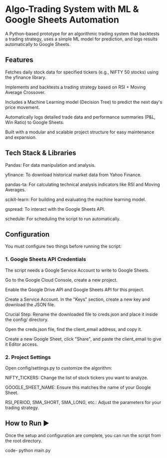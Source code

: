 # Algo-Trading System with ML & Google Sheets Automation

A Python-based prototype for an algorithmic trading system that backtests a trading strategy, uses a simple ML model for prediction, and logs results automatically to Google Sheets.

## Features
Fetches daily stock data for specified tickers (e.g., NIFTY 50 stocks) using the yfinance library.

Implements and backtests a trading strategy based on RSI + Moving Average Crossover.

Includes a Machine Learning model (Decision Tree) to predict the next day's price movement.

Automatically logs detailed trade data and performance summaries (P&L, Win Ratio) to Google Sheets.

Built with a modular and scalable project structure for easy maintenance and expansion.

## Tech Stack & Libraries 

Pandas: For data manipulation and analysis.

yfinance: To download historical market data from Yahoo Finance.

pandas-ta: For calculating technical analysis indicators like RSI and Moving Averages.

scikit-learn: For building and evaluating the machine learning model.

gspread: To interact with the Google Sheets API.

schedule: For scheduling the script to run automatically.

## Configuration
You must configure two things before running the script:

### 1. Google Sheets API Credentials
The script needs a Google Service Account to write to Google Sheets.

Go to the Google Cloud Console, create a new project.

Enable the Google Drive API and Google Sheets API for this project.

Create a Service Account. In the "Keys" section, create a new key and download the JSON file.

Crucial Step: Rename the downloaded file to creds.json and place it inside the config/ directory.

Open the creds.json file, find the client_email address, and copy it.

Create a new Google Sheet, click "Share", and paste the client_email to give it Editor access.

### 2. Project Settings
Open config/settings.py to customize the algorithm:

NIFTY_TICKERS: Change the list of stock tickers you want to analyze.

GOOGLE_SHEET_NAME: Ensure this matches the name of your Google Sheet.

RSI_PERIOD, SMA_SHORT, SMA_LONG, etc.: Adjust the parameters for your trading strategy.

## How to Run ▶️
Once the setup and configuration are complete, you can run the script from the root directory.

code- python main.py
